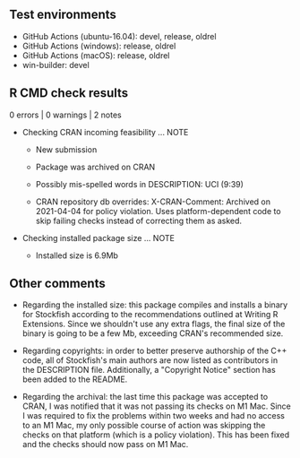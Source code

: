 ## Test environments

* GitHub Actions (ubuntu-16.04): devel, release, oldrel
* GitHub Actions (windows): release, oldrel
* GitHub Actions (macOS): release, oldrel
* win-builder: devel

## R CMD check results

0 errors | 0 warnings | 2 notes

* Checking CRAN incoming feasibility ... NOTE
  
  * New submission
  
  * Package was archived on CRAN
  
  * Possibly mis-spelled words in DESCRIPTION:
      UCI (9:39)
  
  * CRAN repository db overrides:
      X-CRAN-Comment: Archived on 2021-04-04 for policy violation.
      Uses platform-dependent code to skip failing checks instead of
      correcting them as asked.

* Checking installed package size ... NOTE

  * Installed size is 6.9Mb

## Other comments

* Regarding the installed size: this package compiles and installs a binary for
Stockfish according to the recommendations outlined at Writing R Extensions.
Since we shouldn't use any extra flags, the final size of the binary is going to
be a few Mb, exceeding CRAN's recommended size.

* Regarding copyrights: in order to better preserve authorship of the C++ code,
all of Stockfish's main authors are now listed as contributors in the
DESCRIPTION file. Additionally, a "Copyright Notice" section has been added to
the README.

* Regarding the archival: the last time this package was accepted to CRAN, I was
notified that it was not passing its checks on M1 Mac. Since I was required to
fix the problems within two weeks and had no access to an M1 Mac, my only
possible course of action was skipping the checks on that platform (which is a
policy violation). This has been fixed and the checks should now pass on M1 Mac.
